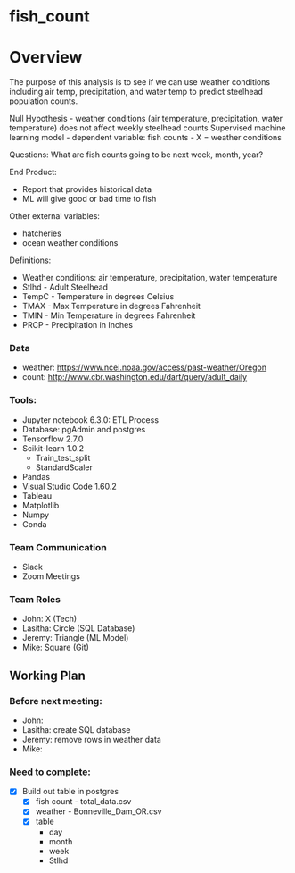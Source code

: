 # fish_count

# Overview
The purpose of this analysis is to see if we can use weather conditions including air temp, precipitation, and water temp to predict steelhead population counts. 

Null Hypothesis - weather conditions (air temperature, precipitation, water temperature) does not affect weekly steelhead counts 
Supervised machine learning model
    - dependent variable: fish counts
    - X = weather conditions

Questions: 
What are fish counts going to be next week, month, year?


End Product:
- Report that provides historical data
- ML will give good or bad time to fish


Other external variables: 
- hatcheries
- ocean weather conditions


Definitions:
- Weather conditions: air temperature, precipitation, water temperature
- Stlhd - Adult Steelhead
- TempC - Temperature in degrees Celsius 
- TMAX - Max Temperature in degrees Fahrenheit
- TMIN - Min Temperature in degrees Fahrenheit
- PRCP - Precipitation in Inches

### Data
- weather: https://www.ncei.noaa.gov/access/past-weather/Oregon
- count: http://www.cbr.washington.edu/dart/query/adult_daily

### Tools:
- Jupyter notebook 6.3.0: ETL Process
- Database: pgAdmin and postgres
- Tensorflow 2.7.0
- Scikit-learn 1.0.2
    - Train_test_split
    - StandardScaler
- Pandas
- Visual Studio Code 1.60.2
- Tableau
- Matplotlib
- Numpy
- Conda

### Team Communication
- Slack
- Zoom Meetings

### Team Roles
- John: X (Tech) 
- Lasitha: Circle (SQL Database)
- Jeremy: Triangle (ML Model) 
- Mike: Square (Git)  


## Working Plan
### Before next meeting:
- John:
- Lasitha: create SQL database
- Jeremy: remove rows in weather data
- Mike: 

### Need to complete:
- [x] Build out table in postgres
    - [x] fish count - total_data.csv
    - [x] weather - Bonneville_Dam_OR.csv
    - [x] table
        - day 
        - month
        - week
        - Stlhd



